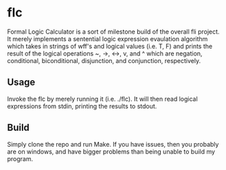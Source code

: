 # flc
Formal Logic Calculator is a sort of milestone build of the overall fli project. It merely implements a sentential logic 
expression evaulation algorithm which takes in strings of wff's and logical values (i.e. T, F) and prints the result of the 
logical operations ~, ->, <->, v, and ^ which are negation, conditional, biconditional, disjunction, and conjunction, respectively.

## Usage
Invoke the flc by merely running it (i.e. ./flc). It will then read logical expressions from stdin, printing the results to stdout.

## Build
Simply clone the repo and run Make. If you have issues, then you probably are on windows, and have bigger problems than being unable to build my program.
